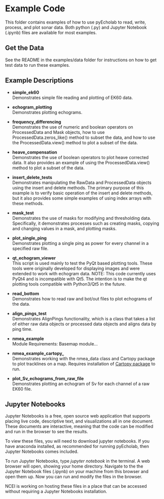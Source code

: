 # Example Code

This folder contains examples of how to use pyEcholab to read, write, process, and plot sonar data.  Both python (.py) and Jupyter Notebook (.ipynb) files are available for most examples.

## Get the Data
See the README in the examples/data folder for instructions on how to get test data to run these examples.


## Example Descriptions

* **simple_ek60**<br/>  Demonstrates simple file reading and plotting of EK60 data.

* **echogram_plotting**<br/>
Demonstrates plotting echograms. 


* **frequency_differencing**<br/>
Demonstrates the use of numeric and boolean operators on ProcessedData and Mask objects, how to use ProcessedData.zeros_like() method to subset the data, and how to use the ProcessedData.view() method to plot a subset of the data. 


* **heave_compensation**<br/>
Demonstrates the use of boolean operators to plot heave corrected data. It also provides an example of using the ProcessedData.view() method to plot a subset of the data.


* **insert_delete_tests**<br/>
Demonstrates manipulating the RawData and ProcessedData objects using the insert and delete methods. The primary purpose of this example is to verify basic operation of the insert and delete methods, but it also provides some simple examples of using index arrays with these methods.


* **mask_test**<br/>
Demonstrates the use of masks for modifying and thresholding data.  Specifically, it demonstrates processes such as creating masks, copying and changing values in a mask, and plotting masks.


* **plot_single_ping**<br/>
Demonstrates plotting a single ping as power for every channel in a specified raw file.


* **qt_echogram_viewer**<br/>
This script is used mainly to test the PyQt based plotting tools. These tools were originally developed for displaying images and were extended to work with echogram data.
NOTE: This code currently uses PyQt4 and is incompatible with Qt5.  The intention is to make the qt plotting tools compatible with Python3/Qt5 in the future.


* **read_bottom**<br/>
Demonstrates how to read raw and bot/out files to plot echograms of the data. 


* **align_pings_test**<br/>
Demonstrates AlignPings functionality, which is a class that takes a list of either raw data objects or processed data objects and aligns data by ping time.


* **nmea_example**<br/>
Module Requirements: Basemap module...


* **nmea_example_cartopy_**<br/>
Demonstrates working with the nmea_data class and Cartopy package to plot tracklines on a map.  Requires installation of [Cartopy package](https://scitools.org.uk/cartopy/docs/v0.15/installing.html#installing) to run. 


* **plot_Sv_echograms_from_raw_file**<br/>
Demonstrates plotting an echogram of Sv for each channel of a raw EK60 file.


## Jupyter Notebooks

Jupyter Notebooks is a free, open source web application that supports placing live code, descriptive text, and visualizations all in one document. 
These documents are interactive, meaning that the code can be modified and run in the browser to see the results.  

To view these files, you will need to download jupyter notebooks.  If you have anaconda installed, as recommended for running pyEcholab, then Jupyter Notebooks
comes included.  

To run Jupyter Notebooks, type *jupyter notebook* in the terminal.  A web browser will open, showing your home directory.  Navigate to the 
the Jupyter Notebook files (.ipynb) on your machine from this browser and open them up.  Now you can run and modify the files in the browser.

NCEI is working on hosting these files in a place that can be accessed without requiring a Jupyter Notebooks installation.

